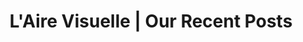 ---
title: "L'Aire Visuelle | Our Recent Posts"
titre: "Optometrists and opticians who write on various subjects concerning sight."
description: "Articles written by eye experts to enlighten you"
image: /img/articles-airevisuelle.jpg
i18nlanguage: en
draft: false
noindex: false
---